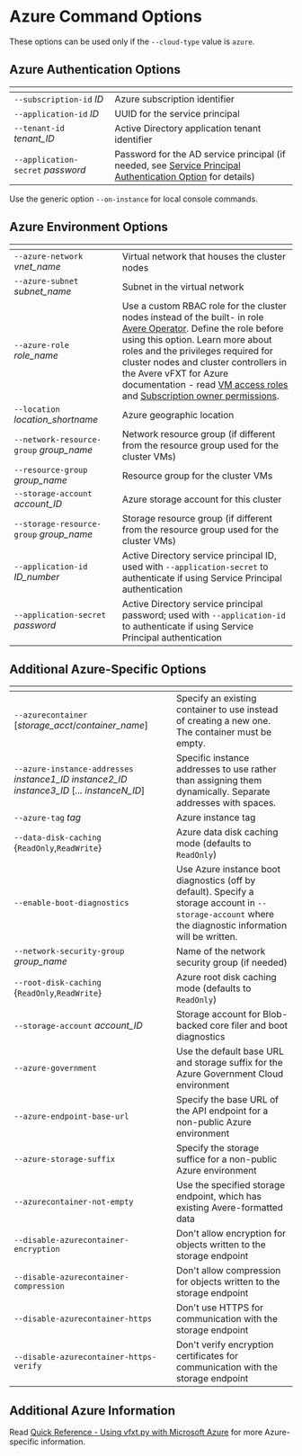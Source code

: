 # Azure Command Options 

These options can be used only if the `--cloud-type` value is `azure`. 

## Azure Authentication Options 

|<img width=300/> | |
| ---------- | ------------------ |
| `--subscription-id` *ID* | Azure subscription identifier |
| `--application-id` *ID* | UUID for the service principal |
| `--tenant-id` *tenant_ID* | Active Directory application tenant identifier |
| `--application-secret` *password*  | Password for the AD service principal (if needed, see [Service Principal Authentication Option](azure_reference.md#service-principal-authentication-option) for details) |

Use the generic option `--on-instance` for local console commands. 

## Azure Environment Options

| <img width=500/>  | |
| ---------- | ------------------ |
| `--azure-network` *vnet_name* | Virtual network that houses the cluster nodes |
| `--azure-subnet` *subnet_name* | Subnet in the virtual network  |
| `--azure-role` *role_name* | Use a custom RBAC role for the cluster nodes instead of the built- in role [Avere Operator](https://docs.microsoft.com/azure/role-based-access-control/built-in-roles#avere-operator). Define the role before using this option. Learn more about roles and the privileges required for cluster nodes and cluster controllers in the Avere vFXT for Azure documentation - read [VM access roles](https://docs.microsoft.com/azure/avere-vfxt/avere-vfxt-deploy-plan#vm-access-roles) and [Subscription owner permissions](https://docs.microsoft.com/azure/avere-vfxt/avere-vfxt-prereqs#configure-subscription-owner-permissions). |
| `--location` *location_shortname*    | Azure geographic location |
| `--network-resource-group` *group_name* | Network resource group (if different from the resource group used for the cluster VMs) |
| `--resource-group` *group_name* | Resource group for the cluster VMs |
| `--storage-account` *account_ID* | Azure storage account for this cluster |
| `--storage-resource-group` *group_name*  | Storage resource group (if different from the resource group used for the cluster VMs) |
| `--application-id` *ID_number* | Active Directory service principal ID, used with `--application-secret` to authenticate if using Service Principal authentication |
| `--application-secret` *password* | Active Directory service principal password; used with `--application-id` to authenticate if using Service Principal authentication |

## Additional Azure-Specific Options 

| <img width=600/>  | |
| ---------- | ------------------ |
| `--azurecontainer` [*storage_acct*/*container_name*] | Specify an existing container to use instead of creating a new one. The container must be empty. |
| `--azure-instance-addresses` *instance1_ID* *instance2_ID* *instance3_ID* [*... instanceN_ID*] | Specific instance addresses to use rather than assigning them dynamically. Separate addresses with spaces. |
| `--azure-tag` *tag* |  Azure instance tag |
| `--data-disk-caching` {`ReadOnly`,`ReadWrite`} | Azure data disk caching mode (defaults to `ReadOnly`) |
| `--enable-boot-diagnostics` | Use Azure instance boot diagnostics (off by default). Specify a storage account in `--storage-account` where the diagnostic information will be written. |
| `--network-security-group` *group_name* |  Name of the network security group (if needed) |
| `--root-disk-caching` {`ReadOnly`,`ReadWrite`} | Azure root disk caching mode (defaults to `ReadOnly`) |
| `--storage-account` *account_ID* | Storage account for Blob-backed core filer and boot diagnostics |
| `--azure-government` | Use the default base URL and storage suffix for the Azure Government Cloud environment  |
| `--azure-endpoint-base-url` | Specify the base URL of the API endpoint for a non-public Azure environment | 
| `--azure-storage-suffix` | Specify the storage suffice for a non-public Azure environment | 
| `--azurecontainer-not-empty` | Use the specified storage endpoint, which has existing Avere-formatted data | 
| `--disable-azurecontainer-encryption` | Don't allow encryption for objects written to the storage endpoint | 
| `--disable-azurecontainer-compression` | Don't allow compression for objects written to the storage endpoint |
| `--disable-azurecontainer-https` | Don't use HTTPS for communication with the storage endpoint |
| `--disable-azurecontainer-https-verify` | Don't verify encryption certificates for communication with the storage endpoint |

## Additional Azure Information

Read [Quick Reference - Using vfxt.py with Microsoft Azure](azure_reference.md) for more Azure-specific information.  
